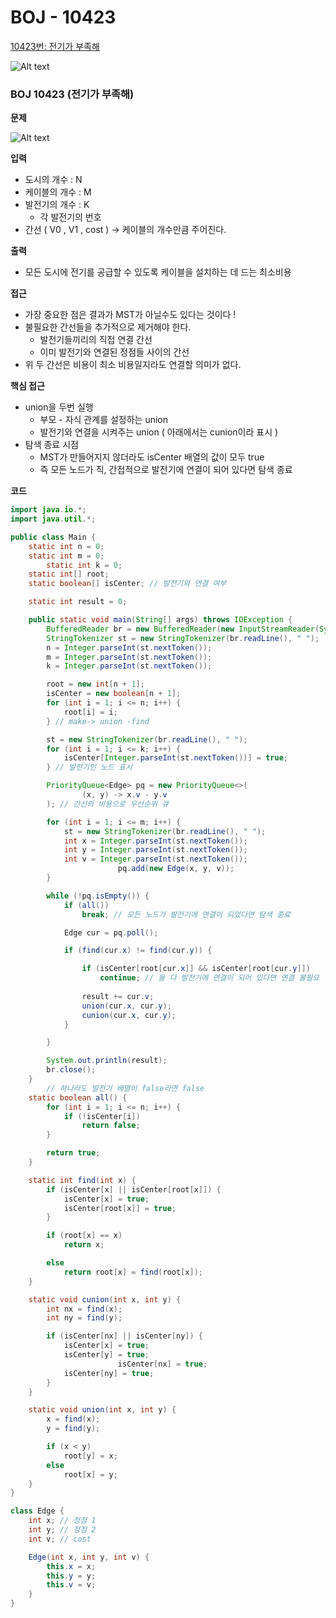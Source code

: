 # BOJ - 10423

[10423번: 전기가 부족해](https://www.acmicpc.net/problem/10423)

![Alt text](https://user-images.githubusercontent.com/84346055/253884618-46084c34-415f-4ff1-b071-0966d8e65296.png)

### BOJ 10423 (전기가 부족해)

**문제**

![Alt text](https://user-images.githubusercontent.com/84346055/253884651-9b79269b-91d7-4882-aa02-abe1fc40eb4f.png)

**입력**

- 도시의 개수 : N
- 케이블의 개수 : M
- 발전기의 개수 : K
    - 각 발전기의 번호
- 간선 ( V0 , V1 , cost ) → 케이블의 개수만큼 주어진다.

**출력**

- 모든 도시에 전기를 공급할 수 있도록 케이블을 설치하는 데 드는 최소비용

**접근**

- 가장 중요한 점은 결과가 MST가 아닐수도 있다는 것이다 !
- 불필요한 간선들을 추가적으로 제거해야 한다.
    - 발전기들끼리의 직접 연결 간선
    - 이미 발전기와 연결된 정점들 사이의 간선
- 위 두 간선은 비용이 최소 비용일지라도 연결할 의미가 없다.

**핵심 접근**

- union을 두번 실행
    - 부모 - 자식 관계를 설정하는 union
    - 발전기와 연결을 시켜주는 union ( 아래에서는 cunion이라 표시 )
- 탐색 종료 시점
    - MST가 만들어지지 않더라도 isCenter 배열의 값이 모두 true
    - 즉 모든 노드가 직, 간접적으로 발전기에 연결이 되어 있다면 탐색 종료

**코드**

```java
import java.io.*;
import java.util.*;

public class Main {
    static int n = 0;
    static int m = 0;
		static int k = 0;
    static int[] root;
    static boolean[] isCenter; // 발전기와 연결 여부

    static int result = 0;

    public static void main(String[] args) throws IOException {
        BufferedReader br = new BufferedReader(new InputStreamReader(System.in));
        StringTokenizer st = new StringTokenizer(br.readLine(), " ");
        n = Integer.parseInt(st.nextToken());
        m = Integer.parseInt(st.nextToken());
        k = Integer.parseInt(st.nextToken());

        root = new int[n + 1];
        isCenter = new boolean[n + 1];
        for (int i = 1; i <= n; i++) {
            root[i] = i;
        } // make-> union -find

        st = new StringTokenizer(br.readLine(), " ");
        for (int i = 1; i <= k; i++) {
            isCenter[Integer.parseInt(st.nextToken())] = true;
        } // 발전기인 노드 표시

        PriorityQueue<Edge> pq = new PriorityQueue<>(
                (x, y) -> x.v - y.v
        ); // 간선의 비용으로 우선순위 큐

        for (int i = 1; i <= m; i++) {
            st = new StringTokenizer(br.readLine(), " ");
            int x = Integer.parseInt(st.nextToken());
            int y = Integer.parseInt(st.nextToken());
            int v = Integer.parseInt(st.nextToken());
						pq.add(new Edge(x, y, v));
        }

        while (!pq.isEmpty()) {
            if (all())
                break; // 모든 노드가 발전기에 연결이 되었다면 탐색 종료

            Edge cur = pq.poll();

            if (find(cur.x) != find(cur.y)) {

                if (isCenter[root[cur.x]] && isCenter[root[cur.y]])
                    continue; // 둘 다 발전기에 연결이 되어 있다면 연결 불필요
                
                result += cur.v;
                union(cur.x, cur.y);
                cunion(cur.x, cur.y);
            }

        }

        System.out.println(result);
        br.close();
    }
		// 하나라도 발전기 배열이 false라면 false
    static boolean all() {
        for (int i = 1; i <= n; i++) {
            if (!isCenter[i])
                return false;
        }

        return true;
    }

    static int find(int x) {
        if (isCenter[x] || isCenter[root[x]]) {
            isCenter[x] = true;
            isCenter[root[x]] = true;
        }

        if (root[x] == x)
            return x;

        else
            return root[x] = find(root[x]);
    }

    static void cunion(int x, int y) {
        int nx = find(x);
        int ny = find(y);

        if (isCenter[nx] || isCenter[ny]) {
            isCenter[x] = true;
            isCenter[y] = true;
						isCenter[nx] = true;
            isCenter[ny] = true;
        }
    }

    static void union(int x, int y) {
        x = find(x);
        y = find(y);

        if (x < y)
            root[y] = x;
        else
            root[x] = y;
    }
}

class Edge {
    int x; // 정점 1
    int y; // 정점 2
    int v; // cost

    Edge(int x, int y, int v) {
        this.x = x;
        this.y = y;
        this.v = v;
    }
}
```
